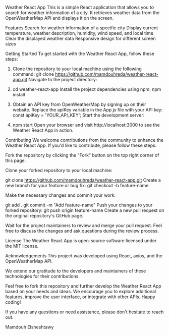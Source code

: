 Weather React App
This is a simple React application that allows you to search for weather information of a city. It retrieves weather data from the OpenWeatherMap API and displays it on the screen.

Features
Search for weather information of a specific city
Display current temperature, weather description, humidity, wind speed, and local time
Clear the displayed weather data
Responsive design for different screen sizes

Getting Started
To get started with the Weather React App, follow these steps:

1.	Clone the repository to your local machine using the following command:
       git clone https://github.com/mamdouhreda/weather-react-app.git
       Navigate to the project directory:

2.	cd weather-react-app
      Install the project dependencies using npm:
       npm install


3.	Obtain an API key from OpenWeatherMap by signing up on their website. Replace the apiKey variable in the App.js file with your API key:
              const apiKey = 'YOUR_API_KEY';
                Start the development server:

4.	npm start
Open your browser and visit http://localhost:3000 to see the Weather React App in action.

Contributing
We welcome contributions from the community to enhance the Weather React App. If you'd like to contribute, please follow these steps:

Fork the repository by clicking the "Fork" button on the top right corner of this page.

Clone your forked repository to your local machine:

git clone https://github.com/mamdouhreda/weather-react-app.git
Create a new branch for your feature or bug fix:
git checkout -b feature-name



Make the necessary changes and commit your work:

git add .
git commit -m "Add feature-name"
Push your changes to your forked repository:
git push origin feature-name
Create a new pull request on the original repository's GitHub page.

Wait for the project maintainers to review and merge your pull request. Feel free to discuss the changes and ask questions during the review process.

License
The Weather React App is open-source software licensed under the MIT license.

Acknowledgements
This project was developed using React, axios, and the OpenWeatherMap API.

We extend our gratitude to the developers and maintainers of these technologies for their contributions.

Feel free to fork this repository and further develop the Weather React App based on your needs and ideas. We encourage you to explore additional features, improve the user interface, or integrate with other APIs. Happy coding!

If you have any questions or need assistance, please don't hesitate to reach out.

Mamdouh Elsheshtawy


